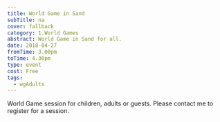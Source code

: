 ```yaml
---
title: World Game in Sand
subTitle: na
cover: fallback
category: 1.World Games
abstract: World Game in Sand for all.
date: 2018-04-27
fromTime: 3.00pm
toTime: 4.30pm
type: event
cost: Free
tags:
  - wgAdults
---
```


World Game session for children, adults or guests. Please contact me to register for a session.

